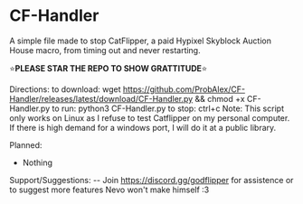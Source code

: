 # CF-Handler
A simple file made to stop CatFlipper, a paid Hypixel Skyblock Auction House macro, from timing out and never restarting.

⭐**PLEASE STAR THE REPO TO SHOW GRATTITUDE**⭐

Directions:
to download: wget https://github.com/ProbAlex/CF-Handler/releases/latest/download/CF-Handler.py && chmod +x CF-Handler.py
to run: python3 CF-Handler.py
to stop: ctrl+c 
Note: This script only works on Linux as I refuse to test Catflipper on my personal computer. If there is high demand for a windows port, I will do it at a public library.

Planned:
+ Nothing

Support/Suggestions:
-- Join https://discord.gg/godflipper for assistence or to suggest more features Nevo won't make himself :3
